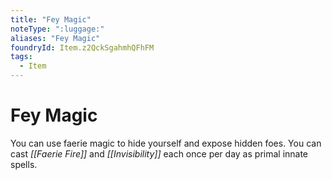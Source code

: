 ```yaml
---
title: "Fey Magic"
noteType: ":luggage:"
aliases: "Fey Magic"
foundryId: Item.z2QckSgahmhQFhFM
tags:
  - Item
---
```


# Fey Magic

You can use faerie magic to hide yourself and expose hidden foes. You can cast _[[Faerie Fire]]_ and _[[Invisibility]]_ each once per day as primal innate spells.
